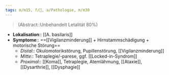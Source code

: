 ```yaml
---
tags: m/m15, f/🧠, a/Pathologie, m/m30
---
```

> (Abstract::Unbehandelt Letalität 80%)
- **Lokalisation**:: [[A. basilaris]]
- **Symptome**:: ==[[Vigilanzminderung]] + Hirnstammschädigung + motorische Störung==
	- *Distal*:: Okulomotorikstörung, Pupillenstörung, [[Vigilanzminderung]]
	- *Mitte*:: Tetraplegie/-parese, ggf. [[Locked-in-Syndrom]]
	- *Proximal*:: [[Koma]], Tetraplegie, Atemlähmung, [[Ataxie]], [[Dysarthrie]], [[Dysphagie]]